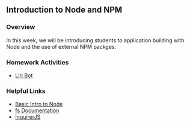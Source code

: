 ## Introduction to Node and NPM

### Overview

In this week, we will be introducing students to application building with Node and the use of external NPM packges.

### Homework Activities

* [Liri Bot](../../../01-Class-Content/10-nodejs/02-Homework/Instructions/)

### Helpful Links

* [Basic Intro to Node](https://blog.codeship.com/node-js-tutorial/)
* [fs Documentation](https://nodejs.org/api/fs.html)
* [InquirerJS](https://www.npmjs.com/package/inquirer)
